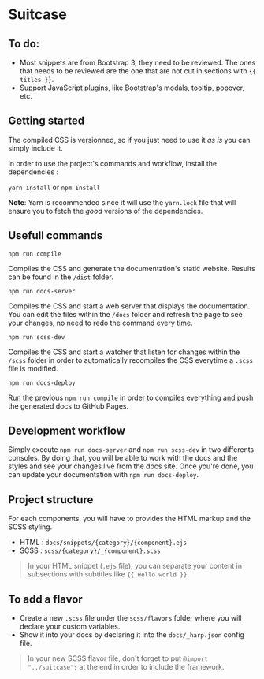 # Suitcase

## To do:
- Most snippets are from Bootstrap 3, they need to be reviewed. The ones that needs to be reviewed are the one that are not cut in sections with `{{ titles }}`.
- Support JavaScript plugins, like Bootstrap's modals, tooltip, popover, etc.

## Getting started

The compiled CSS is versionned, so if you just need to use it _as is_ you can simply include it.

In order to use the project's commands and workflow, install the dependencies :

`yarn install` or `npm install`
 
 **Note**: Yarn is recommended since it will use the `yarn.lock` file that will ensure you to fetch the _good_
 versions of the dependencies.

## Usefull commands

`npm run compile`

Compiles the CSS and generate the documentation's static website. Results can be found in the `/dist` folder.

`npm run docs-server`

Compiles the CSS and start a web server that displays the documentation.
You can edit the files within the `/docs` folder and refresh the page to see your changes, no need to redo
the command every time.

`npm run scss-dev`

Compiles the CSS and start a watcher that listen for changes within the `/scss` folder in order to automatically
recompiles the CSS everytime a `.scss` file is modified.

`npm run docs-deploy`

Run the previous `npm run compile` in order to compiles everything and push the generated docs to GitHub Pages.

## Development workflow

Simply execute `npm run docs-server` and `npm run scss-dev` in two differents consoles. By doing that, you will be able
to work with the docs and the styles and see your changes live from the docs site. Once you're done, you can update 
your documentation with `npm run docs-deploy`.

## Project structure

For each components, you will have to provides the HTML markup and the SCSS styling.
- HTML : `docs/snippets/{category}/{component}.ejs`
- SCSS : `scss/{category}/_{component}.scss`

> In your HTML snippet (`.ejs` file), you can separate your content in subsections with subtitles like `{{ Hello world }}`

## To add a flavor

- Create a new `.scss` file under the `scss/flavors` folder where you will declare your custom variables.
- Show it into your docs by declaring it into the `docs/_harp.json` config file.

> In your new SCSS flavor file, don't forget to put `@import "../suitcase";` at the end in order to include the framework.